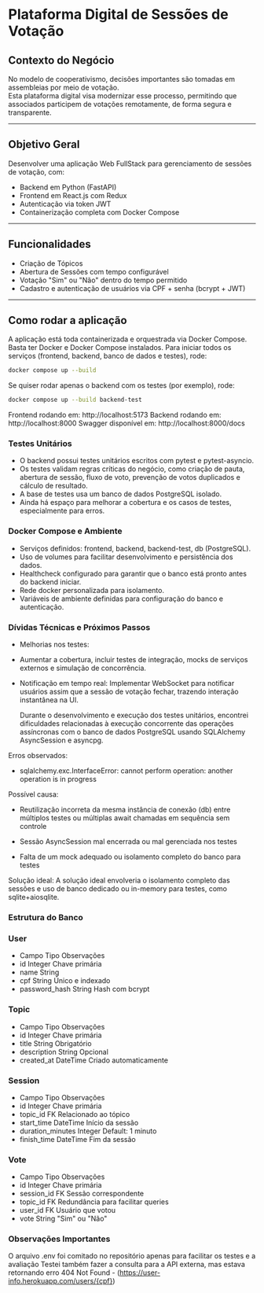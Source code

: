 # Plataforma Digital de Sessões de Votação

## Contexto do Negócio

No modelo de cooperativismo, decisões importantes são tomadas em assembleias por meio de votação.  
Esta plataforma digital visa modernizar esse processo, permitindo que associados participem de votações remotamente, de forma segura e transparente.  

---

## Objetivo Geral

Desenvolver uma aplicação Web FullStack para gerenciamento de sessões de votação, com:

- Backend em Python (FastAPI)
- Frontend em React.js com Redux
- Autenticação via token JWT
- Containerização completa com Docker Compose

---

## Funcionalidades

- Criação de Tópicos
- Abertura de Sessões com tempo configurável
- Votação "Sim" ou "Não" dentro do tempo permitido
- Cadastro e autenticação de usuários via CPF + senha (bcrypt + JWT)

---

## Como rodar a aplicação

A aplicação está toda containerizada e orquestrada via Docker Compose. Basta ter Docker e Docker Compose instalados.
Para iniciar todos os serviços (frontend, backend, banco de dados e testes), rode:

```bash
docker compose up --build
```

Se quiser rodar apenas o backend com os testes (por exemplo), rode:

```bash
docker compose up --build backend-test
```

Frontend rodando em: http://localhost:5173
Backend rodando em: http://localhost:8000
Swagger disponível em: http://localhost:8000/docs

### Testes Unitários

- O backend possui testes unitários escritos com pytest e pytest-asyncio.
- Os testes validam regras críticas do negócio, como criação de pauta, abertura de sessão, fluxo de voto, prevenção de votos duplicados e cálculo de resultado.
- A base de testes usa um banco de dados PostgreSQL isolado.
- Ainda há espaço para melhorar a cobertura e os casos de testes, especialmente para erros.

### Docker Compose e Ambiente

- Serviços definidos: frontend, backend, backend-test, db (PostgreSQL).
- Uso de volumes para facilitar desenvolvimento e persistência dos dados.
- Healthcheck configurado para garantir que o banco está pronto antes do backend iniciar.
- Rede docker personalizada para isolamento.
- Variáveis de ambiente definidas para configuração do banco e autenticação.

### Dívidas Técnicas e Próximos Passos

- Melhorias nos testes:
 - Aumentar a cobertura, incluir testes de integração, mocks de serviços externos e simulação de concorrência.
- Notificação em tempo real:
  Implementar WebSocket para notificar usuários assim que a sessão de votação fechar, trazendo interação instantânea na UI.

  Durante o desenvolvimento e execução dos testes unitários, encontrei dificuldades relacionadas à execução concorrente das operações assíncronas com o banco de dados PostgreSQL usando SQLAlchemy AsyncSession e asyncpg.

Erros observados:

- sqlalchemy.exc.InterfaceError: cannot perform operation: another operation is in progress

Possível causa:

- Reutilização incorreta da mesma instância de conexão (db) entre múltiplos testes ou múltiplas await chamadas em sequência sem controle

- Sessão AsyncSession mal encerrada ou mal gerenciada nos testes

- Falta de um mock adequado ou isolamento completo do banco para testes

Solução ideal:
A solução ideal envolveria o isolamento completo das sessões e uso de banco dedicado ou in-memory para testes, como sqlite+aiosqlite.

### Estrutura do Banco

### User

- Campo Tipo Observações
- id Integer Chave primária
- name String
- cpf String Único e indexado
- password_hash String Hash com bcrypt

### Topic

- Campo Tipo Observações
- id Integer Chave primária
- title String Obrigatório
- description String Opcional
- created_at DateTime Criado automaticamente

### Session

- Campo Tipo Observações
- id Integer Chave primária
- topic_id FK Relacionado ao tópico
- start_time DateTime Início da sessão
- duration_minutes Integer Default: 1 minuto
- finish_time DateTime Fim da sessão

### Vote

- Campo Tipo Observações
- id Integer Chave primária
- session_id FK Sessão correspondente
- topic_id FK Redundância para facilitar queries
- user_id FK Usuário que votou
- vote String "Sim" ou "Não"

### Observações Importantes

O arquivo .env foi comitado no repositório apenas para facilitar os testes e a avaliação
Testei também fazer a consulta para a API externa, mas estava retornando erro 404 Not Found - (https://user-info.herokuapp.com/users/{cpf})
